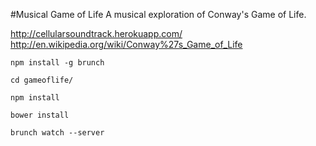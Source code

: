 #Musical Game of Life
A musical exploration of Conway's Game of Life.

http://cellularsoundtrack.herokuapp.com/
http://en.wikipedia.org/wiki/Conway%27s_Game_of_Life

    npm install -g brunch

    cd gameoflife/

    npm install

    bower install

    brunch watch --server

